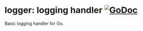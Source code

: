 # logger: logging handler [![GoDoc][godoc-badge]][godoc-url]

Basic logging handler for Go.

[godoc-badge]: https://godoc.org/batou.dev/logger?status.svg
[godoc-url]: https://godoc.org/batou.dev/logger
